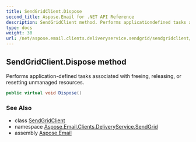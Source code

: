 ```yaml
---
title: SendGridClient.Dispose
second_title: Aspose.Email for .NET API Reference
description: SendGridClient method. Performs applicationdefined tasks associated with freeing releasing or resetting unmanaged resources
type: docs
weight: 30
url: /net/aspose.email.clients.deliveryservice.sendgrid/sendgridclient/dispose/
---
```

## SendGridClient.Dispose method

Performs application-defined tasks associated with freeing, releasing, or resetting unmanaged resources.

```csharp
public virtual void Dispose()
```

### See Also

* class [SendGridClient](../)
* namespace [Aspose.Email.Clients.DeliveryService.SendGrid](../../sendgridclient/)
* assembly [Aspose.Email](../../../)


